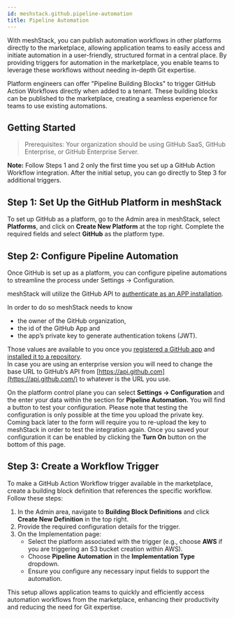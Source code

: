 ```yaml
---
id: meshstack.github.pipeline-automation
title: Pipeline Automation
---
```


With meshStack, you can publish automation workflows in other platforms directly to the marketplace, allowing application teams to easily access and initiate automation in a user-friendly, structured format in a central place. By providing triggers for automation in the marketplace, you enable teams to leverage these workflows without needing in-depth Git expertise.

Platform engineers can offer "Pipeline Building Blocks" to trigger GitHub Action Workflows directly when added to a tenant. These building blocks can be published to the marketplace, creating a seamless experience for teams to use existing automations.

## Getting Started

> Prerequisites: Your organization should be using GitHub SaaS, GitHub Enterprise, or GitHub Enterprise Server.

**Note:** Follow Steps 1 and 2 only the first time you set up a GitHub Action Workflow integration. After the initial setup, you can go directly to Step 3 for additional triggers.

## Step 1: Set Up the GitHub Platform in meshStack

To set up GitHub as a platform, go to the Admin area in meshStack, select **Platforms**, and click on **Create New Platform** at the top right. Complete the required fields and select **GitHub** as the platform type.

## Step 2: Configure Pipeline Automation

Once GitHub is set up as a platform, you can configure pipeline automations to streamline the process under Settings → Configuration.

meshStack will utilize the GitHub API to [authenticate as an APP installation](https://docs.github.com/en/apps/creating-github-apps/authenticating-with-a-github-app/authenticating-as-a-github-app-installation). 

In order to do so meshStack needs to know

- the owner of the GitHub organization,
- the id of the GitHub App and
- the app’s private key to generate authentication tokens (JWT).

Those values are available to you once you [registered a GitHub app](https://docs.github.com/en/apps/creating-github-apps/registering-a-github-app/registering-a-github-app) and [installed it to a repository](https://docs.github.com/en/apps/using-github-apps/installing-your-own-github-app).\
In case you are using an enterprise version you will need to change the base URL to GitHub’s API from [https://api.github.com](https://api.github.com/) to whatever is the URL you use.

On the platform control plane you can select **Settings → Configuration** and the enter your data within the section for **Pipeline Automation.** You will find a button to test your configuration. Please note that testing the configuration is only possible at the time you upload the private key. Coming back later to the form will require you to re-upload the key to meshStack in order to test the integration again. Once you saved your configuration it can be enabled by clicking the **Turn On** button on the bottom of this page.

## Step 3: Create a Workflow Trigger

To make a GitHub Action Workflow trigger available in the marketplace, create a building block definition that references the specific workflow. Follow these steps:

1. In the Admin area, navigate to **Building Block Definitions** and click **Create New Definition** in the top right.
2. Provide the required configuration details for the trigger.
3. On the Implementation page:
    - Select the platform associated with the trigger (e.g., choose **AWS** if you are triggering an S3 bucket creation within AWS).
    - Choose **Pipeline Automation** in the **Implementation Type** dropdown.
    - Ensure you configure any necessary input fields to support the automation.

This setup allows application teams to quickly and efficiently access automation workflows from the marketplace, enhancing their productivity and reducing the need for Git expertise.